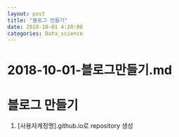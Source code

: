 ```yaml
---
layout: post
title: "블로그 만들기"
date: 2018-10-01 4:20:00
categories: Data_science
---
```


# 2018-10-01-블로그만들기.md

# 블로그 만들기
1. [사용자계정명].github.io로 repository 생성
